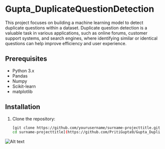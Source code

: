 # Gupta_DuplicateQuestionDetection
This project focuses on building a machine learning model to detect duplicate questions within a dataset. Duplicate question detection is a valuable task in various applications, such as online forums, customer support systems, and search engines, where identifying similar or identical questions can help improve efficiency and user experience.
## Prerequisites
- Python 3.x
- Pandas
- Numpy
- Scikit-learn
- matplotlib
## Installation
1. Clone the repository:
   ```sh
   [git clone https://github.com/yourusername/surname-projecttitle.git
   cd surname-projecttitle](https://github.com/PritiGupta9/Gupta_DuplicateQuestionDetection/blob/main/DuplicateQuestionPair_ML.ipynb)


![Alt text](https://github.com/your-username/your-repository/raw/main/path/to/your/image.png)


